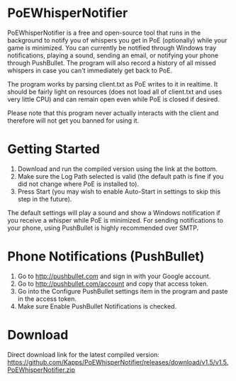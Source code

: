 PoEWhisperNotifier
==================
PoEWhisperNotifier is a free and open-source tool that runs in the background to notify you of whispers you get in PoE (optionally) while your game is minimized. You can currently be notified through Windows tray notifications, playing a sound, sending an email, or notifying your phone through PushBullet. The program will also record a history of all missed whispers in case you can't immediately get back to PoE. 

The program works by parsing client.txt as PoE writes to it in realtime. It should be fairly light on resources (does not load all of client.txt and uses very little CPU) and can remain open even while PoE is closed if desired.

Please note that this program never actually interacts with the client and therefore will not get you banned for using it.

Getting Started
==================
1. Download and run the compiled version using the link at the bottom.
2. Make sure the Log Path selected is valid (the default path is fine if you did not change where PoE is installed to).
3. Press Start (you may wish to enable Auto-Start in settings to skip this step in the future).

The default settings will play a sound and show a Windows notification if you receive a whisper while PoE is minimized.
For sending notifications to your phone, using PushBullet is highly recommended over SMTP.

Phone Notifications (PushBullet)
==================
1. Go to http://pushbullet.com and sign in with your Google account.
2. Go to http://pushbullet.com/account and copy that access token.
3. Go into the Configure PushBullet settings item in the program and paste in the access token.
4. Make sure Enable PushBullet Notifications is checked.

Download
==================
Direct download link for the latest compiled version: https://github.com/Kapps/PoEWhisperNotifier/releases/download/v1.5/v1.5.PoEWhisperNotifier.zip

